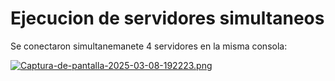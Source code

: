 # **Ejecucion de servidores simultaneos** 

Se conectaron simultanemanete 4 servidores en la misma consola:

[![Captura-de-pantalla-2025-03-08-192223.png](https://i.postimg.cc/PqXddWd4/Captura-de-pantalla-2025-03-08-192223.png)](https://postimg.cc/18jkHNnn)
